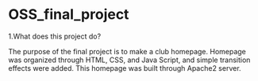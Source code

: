# OSS_final_project
1.What does this project do?

The purpose of the final project is to make a club homepage. Homepage was organized through HTML, CSS, and Java Script, and simple transition effects were added. This homepage was built through Apache2 server.
